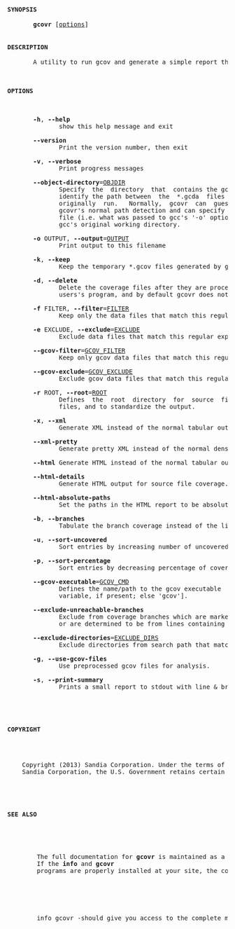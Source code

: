 
<pre>
<h4 id="synopsis"><b>SYNOPSIS</b></h4><pre>       <b>gcovr</b> [<u>options</u>]

</pre><h4 id="description"><b>DESCRIPTION</b></h4><pre>       A utility to run gcov and generate a simple report that summarizes the coverage

</pre><h4 id="options"><b>OPTIONS</b></h4>
<pre>       <b>-h</b>, <b>--help</b>
              show this help message and exit

       <b>--version</b>
              Print the version number, then exit

       <b>-v</b>, <b>--verbose</b>
              Print progress messages

       <b>--object-directory</b>=<u>OBJDIR</u>
              Specify  the  directory  that  contains the gcov data files.  gcovr must be able to
              identify the path between  the  *.gcda  files  and  the  directory  where  gcc  was
              originally  run.   Normally,  gcovr  can  guess  correctly.   This option overrides
              gcovr's normal path detection and can specify either the path from gcc to the  gcda
              file (i.e. what was passed to gcc's '-o' option), or the path from the gcda file to
              gcc's original working directory.

       <b>-o</b> OUTPUT, <b>--output</b>=<u>OUTPUT</u>
              Print output to this filename

       <b>-k</b>, <b>--keep</b>
              Keep the temporary *.gcov files generated by gcov.  By default, these are deleted.

       <b>-d</b>, <b>--delete</b>
              Delete the coverage files after they are processed.  These  are  generated  by  the
              users's program, and by default gcovr does not remove these files.

       <b>-f</b> FILTER, <b>--filter</b>=<u>FILTER</u>
              Keep only the data files that match this regular expression

       <b>-e</b> EXCLUDE, <b>--exclude</b>=<u>EXCLUDE</u>
              Exclude data files that match this regular expression

       <b>--gcov-filter</b>=<u>GCOV_FILTER</u>
              Keep only gcov data files that match this regular expression

       <b>--gcov-exclude</b>=<u>GCOV_EXCLUDE</u>
              Exclude gcov data files that match this regular expression

       <b>-r</b> ROOT, <b>--root</b>=<u>ROOT</u>
              Defines  the  root  directory  for  source  files.  This is also used to filter the
              files, and to standardize the output.

       <b>-x</b>, <b>--xml</b>
              Generate XML instead of the normal tabular output.

       <b>--xml-pretty</b>
              Generate pretty XML instead of the normal dense format.

       <b>--html</b> Generate HTML instead of the normal tabular output.

       <b>--html-details</b>
              Generate HTML output for source file coverage.

       <b>--html-absolute-paths</b>
              Set the paths in the HTML report to be absolute instead of relative

       <b>-b</b>, <b>--branches</b>
              Tabulate the branch coverage instead of the line coverage.

       <b>-u</b>, <b>--sort-uncovered</b>
              Sort entries by increasing number of uncovered lines.

       <b>-p</b>, <b>--sort-percentage</b>
              Sort entries by decreasing percentage of covered lines.

       <b>--gcov-executable</b>=<u>GCOV_CMD</u>
              Defines the name/path to the gcov executable  [defaults  to  the  GCOV  environment
              variable, if present; else 'gcov'].

       <b>--exclude-unreachable-branches</b>
              Exclude from coverage branches which are marked to be excluded by LCOV/GCOV markers
              or are determined to be from lines containing only compiler-generated "dead" code.

       <b>--exclude-directories</b>=<u>EXCLUDE_DIRS</u>
              Exclude directories from search path that match this regular expression

       <b>-g</b>, <b>--use-gcov-files</b>
              Use preprocessed gcov files for analysis.

       <b>-s</b>, <b>--print-summary</b>
              Prints a small report to stdout with line &amp; branch percentage coverage

</pre>
<h4 id="copyright"><b>COPYRIGHT</b></h4>
<pre> 
    Copyright (2013) Sandia Corporation. Under the terms of  Contract  DE-AC04-94AL85000  with
    Sandia Corporation, the U.S. Government retains certain rights in this software.
</pre>
<div>
    <h4>SEE ALSO</h4>
    <p>     
        The full documentation for <b>gcovr</b> is maintained as a Texinfo manual.  
        If the <b>info</b> and <b>gcovr</b>
        programs are properly installed at your site, the command
    </p>
    <p>
        info gcovr -should give you access to the complete manual.
    </p>
</div>

